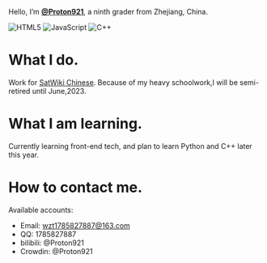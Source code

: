 Hello, I’m **[@Proton921](https://github.com/Proton921)**, a ninth grader from Zhejiang, China.

![HTML5](https://img.shields.io/badge/HTML5-E34F26?style=for-the-badge&logo=html5&logoColor=white)
![JavaScript](https://img.shields.io/badge/JavaScript-323330?style=for-the-badge&logo=javascript&logoColor=F7DF1E)
![C++](https://img.shields.io/badge/C%2B%2B-00599C?style=for-the-badge&logo=c%2B%2B&logoColor=white)

# What I do.
Work for [SatWiki Chinese](https://sat.huijiwiki.com).
Because of my heavy schoolwork,I will be semi-retired until June,2023.
# What I am learning.
Currently learning front-end tech, and plan to learn Python and C++ later this year.
# How to contact me.
Available accounts:
- Email: wzt1785827887@163.com
- QQ: 1785827887
- bilibili: @Proton921
- Crowdin: @Proton921

<!--
**Proton921/Proton921** is a ✨ _special_ ✨ repository because its `README.md` (this file) appears on your GitHub profile.

Here are some ideas to get you started:

- 🔭 I’m currently working on ...
- 🌱 I’m currently learning ...
- 👯 I’m looking to collaborate on ...
- 🤔 I’m looking for help with ...
- 💬 Ask me about ...
- 📫 How to reach me: ...
- 😄 Pronouns: ...
- ⚡ Fun fact: ...
-->
